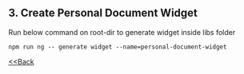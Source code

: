 ## 3. Create Personal Document Widget
Run below command on root-dir to generate widget inside libs folder
````
npm run ng -- generate widget --name=personal-document-widget
````


[<<Back](../../README.md)
